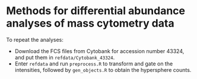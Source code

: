 # Methods for differential abundance analyses of mass cytometry data

To repeat the analyses:

- Download the FCS files from Cytobank for accession number 43324, and put them in `refdata/Cytobank_43324`.
- Enter `refdata` and run `preprocess.R` to transform and gate on the intensities, followed by `gen_objects.R` to obtain the hypersphere counts.

